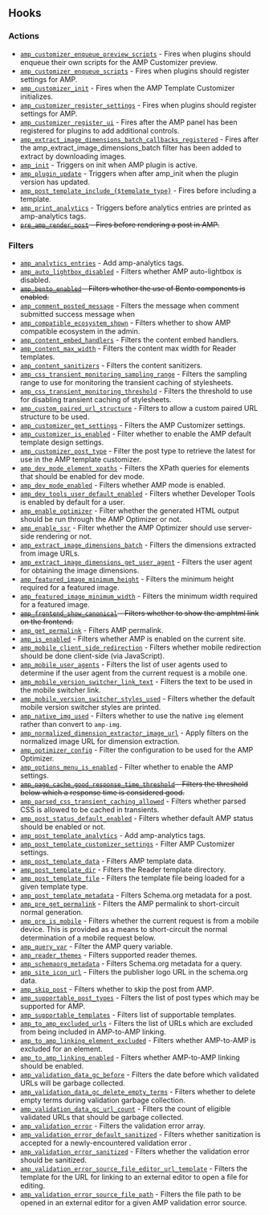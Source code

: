 ## Hooks

### Actions

* [`amp_customizer_enqueue_preview_scripts`](amp_customizer_enqueue_preview_scripts.md) - Fires when plugins should enqueue their own scripts for the AMP Customizer preview.
* [`amp_customizer_enqueue_scripts`](amp_customizer_enqueue_scripts.md) - Fires when plugins should register settings for AMP.
* [`amp_customizer_init`](amp_customizer_init.md) - Fires when the AMP Template Customizer initializes.
* [`amp_customizer_register_settings`](amp_customizer_register_settings.md) - Fires when plugins should register settings for AMP.
* [`amp_customizer_register_ui`](amp_customizer_register_ui.md) - Fires after the AMP panel has been registered for plugins to add additional controls.
* [`amp_extract_image_dimensions_batch_callbacks_registered`](amp_extract_image_dimensions_batch_callbacks_registered.md) - Fires after the amp_extract_image_dimensions_batch filter has been added to extract by downloading images.
* [`amp_init`](amp_init.md) - Triggers on init when AMP plugin is active.
* [`amp_plugin_update`](amp_plugin_update.md) - Triggers when after amp_init when the plugin version has updated.
* [`amp_post_template_include_{$template_type}`](amp_post_template_include_{$template_type}.md) - Fires before including a template.
* [`amp_print_analytics`](amp_print_analytics.md) - Triggers before analytics entries are printed as amp-analytics tags.
* ~~[`pre_amp_render_post`](pre_amp_render_post.md) - Fires before rendering a post in AMP.~~

### Filters

* [`amp_analytics_entries`](amp_analytics_entries.md) - Add amp-analytics tags.
* [`amp_auto_lightbox_disabled`](amp_auto_lightbox_disabled.md) - Filters whether AMP auto-lightbox is disabled.
* ~~[`amp_bento_enabled`](amp_bento_enabled.md) - Filters whether the use of Bento components is enabled.~~
* [`amp_comment_posted_message`](amp_comment_posted_message.md) - Filters the message when comment submitted success message when
* [`amp_compatible_ecosystem_shown`](amp_compatible_ecosystem_shown.md) - Filters whether to show AMP compatible ecosystem in the admin.
* [`amp_content_embed_handlers`](amp_content_embed_handlers.md) - Filters the content embed handlers.
* [`amp_content_max_width`](amp_content_max_width.md) - Filters the content max width for Reader templates.
* [`amp_content_sanitizers`](amp_content_sanitizers.md) - Filters the content sanitizers.
* [`amp_css_transient_monitoring_sampling_range`](amp_css_transient_monitoring_sampling_range.md) - Filters the sampling range to use for monitoring the transient caching of stylesheets.
* [`amp_css_transient_monitoring_threshold`](amp_css_transient_monitoring_threshold.md) - Filters the threshold to use for disabling transient caching of stylesheets.
* [`amp_custom_paired_url_structure`](amp_custom_paired_url_structure.md) - Filters to allow a custom paired URL structure to be used.
* [`amp_customizer_get_settings`](amp_customizer_get_settings.md) - Filters the AMP Customizer settings.
* [`amp_customizer_is_enabled`](amp_customizer_is_enabled.md) - Filter whether to enable the AMP default template design settings.
* [`amp_customizer_post_type`](amp_customizer_post_type.md) - Filter the post type to retrieve the latest for use in the AMP template customizer.
* [`amp_dev_mode_element_xpaths`](amp_dev_mode_element_xpaths.md) - Filters the XPath queries for elements that should be enabled for dev mode.
* [`amp_dev_mode_enabled`](amp_dev_mode_enabled.md) - Filters whether AMP mode is enabled.
* [`amp_dev_tools_user_default_enabled`](amp_dev_tools_user_default_enabled.md) - Filters whether Developer Tools is enabled by default for a user.
* [`amp_enable_optimizer`](amp_enable_optimizer.md) - Filter whether the generated HTML output should be run through the AMP Optimizer or not.
* [`amp_enable_ssr`](amp_enable_ssr.md) - Filter whether the AMP Optimizer should use server-side rendering or not.
* [`amp_extract_image_dimensions_batch`](amp_extract_image_dimensions_batch.md) - Filters the dimensions extracted from image URLs.
* [`amp_extract_image_dimensions_get_user_agent`](amp_extract_image_dimensions_get_user_agent.md) - Filters the user agent for obtaining the image dimensions.
* [`amp_featured_image_minimum_height`](amp_featured_image_minimum_height.md) - Filters the minimum height required for a featured image.
* [`amp_featured_image_minimum_width`](amp_featured_image_minimum_width.md) - Filters the minimum width required for a featured image.
* ~~[`amp_frontend_show_canonical`](amp_frontend_show_canonical.md) - Filters whether to show the amphtml link on the frontend.~~
* [`amp_get_permalink`](amp_get_permalink.md) - Filters AMP permalink.
* [`amp_is_enabled`](amp_is_enabled.md) - Filters whether AMP is enabled on the current site.
* [`amp_mobile_client_side_redirection`](amp_mobile_client_side_redirection.md) - Filters whether mobile redirection should be done client-side (via JavaScript).
* [`amp_mobile_user_agents`](amp_mobile_user_agents.md) - Filters the list of user agents used to determine if the user agent from the current request is a mobile one.
* [`amp_mobile_version_switcher_link_text`](amp_mobile_version_switcher_link_text.md) - Filters the text to be used in the mobile switcher link.
* [`amp_mobile_version_switcher_styles_used`](amp_mobile_version_switcher_styles_used.md) - Filters whether the default mobile version switcher styles are printed.
* [`amp_native_img_used`](amp_native_img_used.md) - Filters whether to use the native `img` element rather than convert to `amp-img`.
* [`amp_normalized_dimension_extractor_image_url`](amp_normalized_dimension_extractor_image_url.md) - Apply filters on the normalized image URL for dimension extraction.
* [`amp_optimizer_config`](amp_optimizer_config.md) - Filter the configuration to be used for the AMP Optimizer.
* [`amp_options_menu_is_enabled`](amp_options_menu_is_enabled.md) - Filter whether to enable the AMP settings.
* ~~[`amp_page_cache_good_response_time_threshold`](amp_page_cache_good_response_time_threshold.md) - Filters the threshold below which a response time is considered good.~~
* [`amp_parsed_css_transient_caching_allowed`](amp_parsed_css_transient_caching_allowed.md) - Filters whether parsed CSS is allowed to be cached in transients.
* [`amp_post_status_default_enabled`](amp_post_status_default_enabled.md) - Filters whether default AMP status should be enabled or not.
* [`amp_post_template_analytics`](amp_post_template_analytics.md) - Add amp-analytics tags.
* [`amp_post_template_customizer_settings`](amp_post_template_customizer_settings.md) - Filter AMP Customizer settings.
* [`amp_post_template_data`](amp_post_template_data.md) - Filters AMP template data.
* [`amp_post_template_dir`](amp_post_template_dir.md) - Filters the Reader template directory.
* [`amp_post_template_file`](amp_post_template_file.md) - Filters the template file being loaded for a given template type.
* [`amp_post_template_metadata`](amp_post_template_metadata.md) - Filters Schema.org metadata for a post.
* [`amp_pre_get_permalink`](amp_pre_get_permalink.md) - Filters the AMP permalink to short-circuit normal generation.
* [`amp_pre_is_mobile`](amp_pre_is_mobile.md) - Filters whether the current request is from a mobile device. This is provided as a means to short-circuit the normal determination of a mobile request below.
* [`amp_query_var`](amp_query_var.md) - Filter the AMP query variable.
* [`amp_reader_themes`](amp_reader_themes.md) - Filters supported reader themes.
* [`amp_schemaorg_metadata`](amp_schemaorg_metadata.md) - Filters Schema.org metadata for a query.
* [`amp_site_icon_url`](amp_site_icon_url.md) - Filters the publisher logo URL in the schema.org data.
* [`amp_skip_post`](amp_skip_post.md) - Filters whether to skip the post from AMP.
* [`amp_supportable_post_types`](amp_supportable_post_types.md) - Filters the list of post types which may be supported for AMP.
* [`amp_supportable_templates`](amp_supportable_templates.md) - Filters list of supportable templates.
* [`amp_to_amp_excluded_urls`](amp_to_amp_excluded_urls.md) - Filters the list of URLs which are excluded from being included in AMP-to-AMP linking.
* [`amp_to_amp_linking_element_excluded`](amp_to_amp_linking_element_excluded.md) - Filters whether AMP-to-AMP is excluded for an element.
* [`amp_to_amp_linking_enabled`](amp_to_amp_linking_enabled.md) - Filters whether AMP-to-AMP linking should be enabled.
* [`amp_validation_data_gc_before`](amp_validation_data_gc_before.md) - Filters the date before which validated URLs will be garbage collected.
* [`amp_validation_data_gc_delete_empty_terms`](amp_validation_data_gc_delete_empty_terms.md) - Filters whether to delete empty terms during validation garbage collection.
* [`amp_validation_data_gc_url_count`](amp_validation_data_gc_url_count.md) - Filters the count of eligible validated URLs that should be garbage collected.
* [`amp_validation_error`](amp_validation_error.md) - Filters the validation error array.
* [`amp_validation_error_default_sanitized`](amp_validation_error_default_sanitized.md) - Filters whether sanitization is accepted for a newly-encountered validation error .
* [`amp_validation_error_sanitized`](amp_validation_error_sanitized.md) - Filters whether the validation error should be sanitized.
* [`amp_validation_error_source_file_editor_url_template`](amp_validation_error_source_file_editor_url_template.md) - Filters the template for the URL for linking to an external editor to open a file for editing.
* [`amp_validation_error_source_file_path`](amp_validation_error_source_file_path.md) - Filters the file path to be opened in an external editor for a given AMP validation error source.

